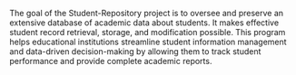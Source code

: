 The goal of the Student-Repository project is to oversee and preserve an extensive database of academic data about students. It makes effective student record retrieval, storage, and modification possible. This program helps educational institutions streamline student information management and data-driven decision-making by allowing them to track student performance and provide complete academic reports.
